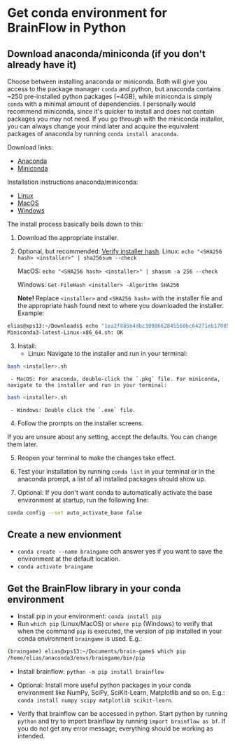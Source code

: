 # Get conda environment for BrainFlow in Python

## Download anaconda/miniconda (if you don't already have it)
Choose between installing anaconda or miniconda. Both will give you access to the package manager `conda` and python, but anaconda contains ~250 pre-installed python packages (~4GB), while miniconda is simply `conda` with a minimal amount of dependencies. I personally would recommend miniconda, since it's quicker to install and does not contain packages you may not need. If you go through with the miniconda installer, you can always change your mind later and acquire the equivalent packages of anaconda by running `conda install anaconda`.

Download links:
 - [Anaconda](https://www.anaconda.com/products/individual)
 - [Miniconda](https://docs.conda.io/en/latest/miniconda.html)

Installation instructions anaconda/miniconda:
 - [Linux](https://docs.conda.io/projects/continuumio-conda/en/latest/user-guide/install/linux.html)
 - [MacOS](https://conda.io/projects/conda/en/latest/user-guide/install/macos.html)
 - [Windows](https://docs.conda.io/projects/continuumio-conda/en/latest/user-guide/install/windows.html)
 
The install process basically boils down to this:
 1. Download the appropriate installer.
 2. Optional, but recommended: [Verify installer hash](https://conda.io/projects/conda/en/latest/user-guide/install/download.html#hash-verification).
	Linux: `echo "<SHA256 hash> <installer>" | sha256sum --check`

	MacOS: `echo "<SHA256 hash> <installer>" | shasum -a 256 --check`

	Windows: `Get-FileHash <installer> -Algorithm SHA256`

	**Note!** Replace `<installer>` and `<SHA256 hash>` with the installer file and the appropriate hash found next to where you downloaded the installer. Example:
```bash
elias@xps13:~/Downloads$ echo "1ea2f885b4dbc3098662845560bc64271eb17085387a70c2ba3f29fff6f8d52f Miniconda3-latest-Linux-x86_64.sh" | sha256sum --check
Miniconda3-latest-Linux-x86_64.sh: OK
```

 3. Install:
	 - Linux: Navigate to the installer and run in your terminal:
```bash
bash <installer>.sh
```
	 - MacOS: For anaconda, double-click the `.pkg` file. For miniconda, navigate to the installer and run in your terminal:
```bash
bash <installer>.sh
```
	 - Windows: Double click the `.exe` file.
 	
 4. Follow the prompts on the installer screens.

If you are unsure about any setting, accept the defaults. You can change them later.

 5. Reopen your terminal to make the changes take effect.
 
 6. Test your installation by running `conda list` in your terminal or in the anaconda prompt, a list of all installed packages should show up.

 7. Optional: If you don't want conda to automatically activate the base environment at startup, run the following line:
```bash
conda config --set auto_activate_base false
```

## Create a new envionment
 - `conda create --name braingame` och answer yes if you want to save the environment at the default location.
 - `conda activate braingame`

## Get the BrainFlow library in your conda environment

 - Install pip in your environment: `conda install pip` 
 - Run `which pip` (Linux/MacOS) or `where pip` (Windows) to verify that when the command `pip` is executed, the version of pip installed in your conda environment `braingame` is used. E.g.: 
```bash
(braingame) elias@xps13:~/Documents/brain-game$ which pip
/home/elias/anaconda3/envs/braingame/bin/pip 
```
 - Install brainflow: `python -m pip install brainflow`
 - Optional: Install more useful python packages in your conda environment like NumPy, SciPy, SciKit-Learn, Matplotlib and so on. E.g.: `conda install numpy scipy matplotlib scikit-learn`.
 
 - Verify that brainflow can be accessed in python. Start python by running `python` and try to import brainflow by running `import brainflow as bf`. If you do not get any error message, everything should be working as intended.
